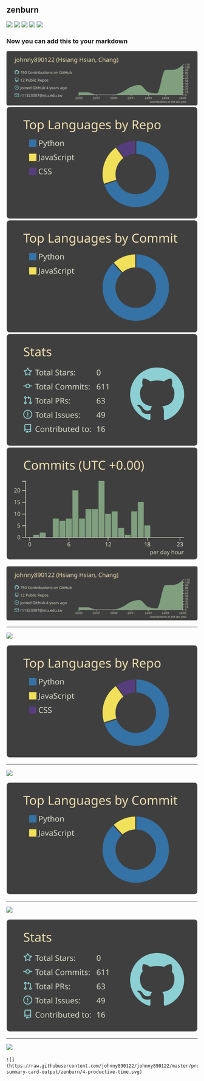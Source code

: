 ## zenburn

[![](./0-profile-details.svg)](https://github.com/vn7n24fzkq/github-profile-summary-cards)
[![](./1-repos-per-language.svg)](https://github.com/vn7n24fzkq/github-profile-summary-cards) [![](./2-most-commit-language.svg)](https://github.com/vn7n24fzkq/github-profile-summary-cards)
[![](./3-stats.svg)](https://github.com/vn7n24fzkq/github-profile-summary-cards) [![](./4-productive-time.svg)](https://github.com/vn7n24fzkq/github-profile-summary-cards)
### Now you can add this to your markdown

[![](https://raw.githubusercontent.com/johnny890122/johnny890122/master/profile-summary-card-output/zenburn/0-profile-details.svg)](https://github.com/vn7n24fzkq/github-profile-summary-cards)
[![](https://raw.githubusercontent.com/johnny890122/johnny890122/master/profile-summary-card-output/zenburn/1-repos-per-language.svg)](https://github.com/vn7n24fzkq/github-profile-summary-cards) [![](https://raw.githubusercontent.com/johnny890122/johnny890122/master/profile-summary-card-output/zenburn/2-most-commit-language.svg)](https://github.com/vn7n24fzkq/github-profile-summary-cards)
[![](https://raw.githubusercontent.com/johnny890122/johnny890122/master/profile-summary-card-output/zenburn/3-stats.svg)](https://github.com/vn7n24fzkq/github-profile-summary-cards) [![](https://raw.githubusercontent.com/johnny890122/johnny890122/master/profile-summary-card-output/zenburn/4-productive-time.svg)](https://github.com/vn7n24fzkq/github-profile-summary-cards)

![](https://raw.githubusercontent.com/johnny890122/johnny890122/master/profile-summary-card-output/zenburn/0-profile-details.svg)

    

---

![](./1-repos-per-language.svg)


![](https://raw.githubusercontent.com/johnny890122/johnny890122/master/profile-summary-card-output/zenburn/1-repos-per-language.svg)


---

![](./2-most-commit-language.svg)


![](https://raw.githubusercontent.com/johnny890122/johnny890122/master/profile-summary-card-output/zenburn/2-most-commit-language.svg)


    

---

![](./3-stats.svg)


![](https://raw.githubusercontent.com/johnny890122/johnny890122/master/profile-summary-card-output/zenburn/3-stats.svg)


    

---

![](./4-productive-time.svg)

```
![](https://raw.githubusercontent.com/johnny890122/johnny890122/master/profile-summary-card-output/zenburn/4-productive-time.svg)
```

    

